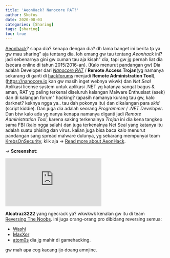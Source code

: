 ```yaml
---
title: 'AeonHack? Nanocore RAT?'
author: Skofos
date: 2020-08-03 
categories: [Sharing]
tags: [sharing]
toc: true
---
```


[Aeonhack](https://aeonhack.com)? siapa dia? kenapa dengan dia? dh lama banget ini berita tp ya gw mau sharing" aja tentang dia. loh emang gw tau tentang *Aeonhack* ini? jadi sebenarnya gini gw cuman tau aja kisah" dia, tapi gw jg pernah liat dia (secara online di tahun 2015/2016-an). (Kalo menurut pandangan gw) Dia adalah Developer dari *[Nanocore RAT](https://any.run/malware-trends/nanocore)* / **Remote Access Trojan**(yg namanya sekarang di ganti di [hackforums](https://hackforums.net) menjadi **Remote Administration Tool**),(<https://nanocore.io> kan gw masih inget webnya wkwk) dan *Net Seal* Aplikasi license system untuk aplikasi .NET yg katanya sangat bagus & aman, RAT yg paling terkenal diseluruh kalangan Malware Enthusiast (asek) dan di kalangan forum" hacking? (apasih namanya kurang tau gw, kalo darknet? keknya ngga ya.. tau dah pokonya itu) dan dikalangan para *skid* (script kiddie). Dan juga dia adalah seorang *Programmer* / *.NET Developer*. Dan btw kalo ada yg nanya kenapa namanya diganti jadi *Remote Administration Tool*, karena saking terkenalnya *Trojan* ini dia kena tangkep sama FBI (kalo ngga salah) dan juga terkenalnya Net Seal yang katanya itu adalah suatu phising dan virus. kalian juga bisa baca kalo menurut pandangan sang spread malware dulunya, yg sekarang mempunyai team [KrebsOnSecurity](https://krebsonsecurity.com), klik aja -> [Read more about AeonHack](https://krebsonsecurity.com/2017/04/dual-use-software-criminal-case-not-so-novel/#more-38864).

-> **Screenshot**:

![img1](https://cracking.org/proxy.php?image=https%3A%2F%2Fpreview.ibb.co%2Fhkc6pf%2Fnanocore.png&hash=b26c8da94ee8b5ede0a6cf883c498a0a)

**Alcatraz3222** yang ngecrack ya? wkwkwk kenalan gw itu di team [Reversing The Noobs](https://rtn-team.cc). 
ini juga orang-orang pro dibidang reversing semua:
* [Washi](https://hackforums.net/member.php?action=profile&uid=873632)
* [MaxXor](https://hackforums.net/member.php?action=profile&uid=621877)
* [atom0s](https://atom0s.com) dia jg mahir di gamehacking. 

gw mah apa cog kacang ijo doang amnjinc.

